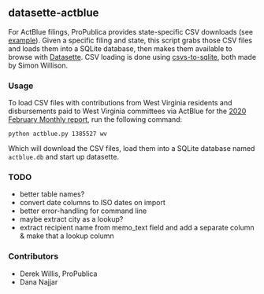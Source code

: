 ## datasette-actblue

For ActBlue filings, ProPublica provides state-specific CSV downloads (see [example](https://projects.propublica.org/itemizer/committee/C00401224/2020/filings/1385527/downloads)). Given a specific filing and state, this script grabs those CSV files and loads them into a SQLite database, then makes them available to browse with [Datasette](https://github.com/simonw/datasette). CSV loading is done using [csvs-to-sqlite](https://github.com/simonw/csvs-to-sqlite), both made by Simon Willison.

### Usage

To load CSV files with contributions from West Virginia residents and disbursements paid to West Virginia committees via ActBlue for the [2020 February Monthly report](https://projects.propublica.org/itemizer/committee/C00401224/2020/filings/1385527/downloads), run the following command:

```
python actblue.py 1385527 wv
```

Which will download the CSV files, load them into a SQLite database named `actblue.db` and start up datasette.

### TODO

  * better table names?
  * convert date columns to ISO dates on import
  * better error-handling for command line
  * maybe extract city as a lookup?
  * extract recipient name from memo_text field and add a separate column & make that a lookup column

### Contributors

  * Derek Willis, ProPublica
  * Dana Najjar
